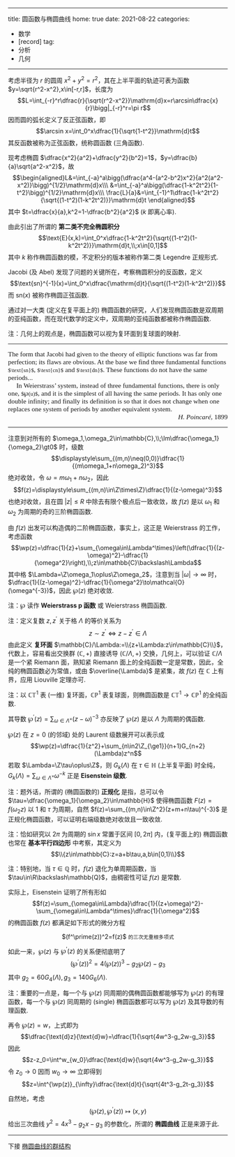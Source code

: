 
---
title: 圆函数与椭圆曲线
home: true
date: 2021-08-22
categories:
  - 数学
  - [record]
tag:
  - 分析
  - 几何
---

考虑半径为 $r$ 的圆周 $x^2+y^2=r^2$，其在上半平面的轨迹可表为函数 $y=\sqrt{r^2-x^2},x\in[-r,r]$，长度为 $$L=\int_{-r}^r\dfrac{r}{\sqrt{r^2-x^2}}\mathrm{d}x=r\arcsin\dfrac{x}{r}\bigg|_{-r}^r=\pi r$$ 因而圆的弧长定义了反正弦函数，即 $$\arcsin x=\int_0^x\dfrac{1}{\sqrt{1-t^2}}\mathrm{d}t$$ 其反函数被称为正弦函数，统称圆函数 (三角函数).

现考虑椭圆 $\dfrac{x^2}{a^2}+\dfrac{y^2}{b^2}=1$，$y=\dfrac{b}{a}\sqrt{a^2-x^2}$，故
$$\begin{aligned}L&=\int_{-a}^a\bigg(\dfrac{a^4-(a^2-b^2)x^2}{a^2(a^2-x^2)}\bigg)^{1/2}\mathrm{d}x\\\ &=\int_{-a}^a\bigg(\dfrac{1-k^2t^2}{1-t^2}\bigg)^{1/2}\mathrm{d}x\\\ \frac{L}{a}&=\int_{-1}^1\dfrac{1-k^2t^2}{\sqrt{(1-t^2)(1-k^2t^2)}}\mathrm{d}t \end{aligned}$$ 其中 $t=\dfrac{x}{a},k^2=1-\dfrac{b^2}{a^2}$ ($k$ 即离心率).

由此引出了所谓的 __第二类不完全椭圆积分__ $$\text{E}(x,k)=\int_0^x\dfrac{1-k^2t^2}{\sqrt{(1-t^2)(1-k^2t^2)}}\mathrm{d}t,\\;x\in[0,1]$$ 其中 $k$ 称作椭圆函数的模，不定积分的版本被称作第二类 Legendre 正规形式.

Jacobi (及 Abel) 发现了问题的关键所在，考察椭圆积分的反函数，定义 $$\text{sn}^{-1}(x)=\int_0^x\dfrac{\mathrm{d}t}{\sqrt{(1-t^2)(1-k^2t^2)}}$$ 而 $\text{sn}(x)$ 被称作椭圆正弦函数.

通过对一大类 (定义在复平面上的) 椭圆函数的研究，人们发现椭圆函数是双周期的亚纯函数，而在现代数学的定义中，双周期的亚纯函数都被称作椭圆函数.

注：几何上的观点是，椭圆函数可以视为复环面到复球面的映射.

---
<div style='font-family: LatinModern-Math; font-size:1.1em;'>
The form that Jacobi had given to the theory of elliptic
functions was far from perfection; its flaws are obvious.
At the base we find three fundamental functions <small>$\text{sn}$</small>, <small>$\text{cn}$</small> and <small>$\text{dn}$</small>. 
These functions do not have the same periods... <br>
&emsp; In Weierstrass’ system, instead of three fundamental functions, 
there is only one, <small>$℘(u)$</small>, and it is the simplest of all having the same periods. 
It has only one double infinity; and finally its definition is so that 
it does not change when one replaces one system of periods by another equivalent system. 
<div align="right"><i>H. Poincaré</i>, 1899</div>
</div>

---
注意到对所有的 $\omega_1,\omega_2\in\mathbb{C},\\;\Im\dfrac{\omega_1}{\omega_2}\gt0$ 时，级数 $$\displaystyle\sum_{(m,n)\neq(0,0)}\dfrac{1}{(m\omega_1+n\omega_2)^3}$$ 绝对收敛，令 $\omega=m\omega_1+n\omega_2$，因此 $$f(z)=\displaystyle\sum_{(m,n)\in\Z\times\Z}\dfrac{1}{(z-\omega)^3}$$ 也绝对收敛，且在圆 $|z|\le R$ 中除去有限个极点后一致收敛，故 $f(z)$ 是以 $\omega_1$ 和 $\omega_2$ 为周期的奇的三阶椭圆函数.

由 $f(z)$ 出发可以构造偶的二阶椭圆函数，事实上，这正是 Weierstrass 的工作，考虑函数 $$\wp(z)=\dfrac{1}{z}+\sum_{\omega\in\Lambda^\times}\left(\dfrac{1}{(z-\omega)^2}-\dfrac{1}{\omega^2}\right),\\;z\in\mathbb{C}\backslash\Lambda$$ 其中格 $\Lambda=\Z\omega_1\oplus\Z\omega_2$，注意到当 $|\omega|\to\infty$ 时，$\dfrac{1}{(z-\omega)^2}-\dfrac{1}{\omega^2}\to\mathcal{O}(\omega^{-3})$，因此 $\wp(z)$ 绝对收敛.

注：$\wp$ 读作 __Weierstrass p 函数__ 或 Weierstrass 椭圆函数.

注：定义复数 $z,z^\prime$ 关于格 $\Lambda$ 的等价关系为 $$z\sim z^\prime\iff z-z^\prime\in\Lambda$$ 由此定义 __复环面__ $\mathbb{C}/\Lambda:=\\{z+\Lambda:z\in\mathbb{C}\\}$，代数上，容易看出交换群 $(\mathbb{C},+)$ 直接诱导 $(\mathbb{C}/\Lambda,+)$ 交换，几何上，可以验证 $\mathbb{C}/\Lambda$ 是一个紧 Riemann 面，熟知紧 Riemann 面上的全纯函数一定是常数，因此，全纯的椭圆函数必为常值，或由 $\overline{\Lambda}$ 是紧集，故 $f(z)$ 在 $\mathbb{C}$ 上有界，应用 Liouville 定理亦可.

注：以 $\mathbb{CT}^1$ 表 (一维) 复环面，$\mathbb{CP}^1$ 表复球面，则椭圆函数是 $\mathbb{CT}^1\longrightarrow\mathbb{CP}^1$ 的全纯函数.

其导数 $\wp^\prime(z)=\sum_{\omega\in\Lambda^\times}(z-\omega)^{-3}$ 亦反映了 $\wp(z)$ 是以 $\Lambda$ 为周期的偶函数.

$\wp(z)$ 在 $z=0$ (的邻域) 处的 Laurent 级数展开可以表示成 $$\wp(z)=\dfrac{1}{z^2}+\sum_{n\in2\Z_{\ge1}}(n+1)G_{n+2}(\Lambda)z^n$$ 若取 $\Lambda=\Z\tau\oplus\Z$，则 $G_k(\Lambda)$ 在 $\tau\in\mathbb{H}$ (上半复平面) 时全纯，$G_{k}(\Lambda)=\sum_{\omega\in\Lambda^\times}\omega^{-k}$ 正是 __Eisenstein 级数__.

注：题外话，所谓的 (椭圆函数的) __正规化__ 是指，总可以令 $\tau=\dfrac{\omega_1}{\omega_2}\in\mathbb{H}$ 使得椭圆函数 $F(z)=f(\omega_2z)$ 以 $1$ 和 $\tau$ 为周期，自然 $f(z)=\sum_{(m,n)\in\Z^2}(z+m+n\tau)^{-3}$ 是正规化椭圆函数，可以证明右端级数绝对收敛且一致收敛.

注：恰如研究以 $2\pi$ 为周期的 $\sin x$ 常置于区间 $[0,2\pi]$ 内，(复平面上的) 椭圆函数也常在 __基本平行四边形__ 中考察，其定义为 $$\\{z\in\mathbb{C}:z=a+b\tau,a,b\in[0,1)\\}$$

注：特别地，当 $\tau\in\mathbb{Q}$ 时，$f(z)$ 退化为单周期函数，当 $\tau\in\R\backslash\mathbb{Q}$，由稠密性可证 $f(z)$ 是常数.

实际上，Eisenstein 证明了所有形如 $$f(z)=\sum_{\omega\in\Lambda}\dfrac{1}{(z+\omega)^2}-\sum_{\omega\in\Lambda^\times}\dfrac{1}{\omega^2}$$ 的椭圆函数 $f(z)$ 都满足如下形式的微分方程 
<center>$(f^\prime(z))^2=f(z)$ <small>的三次无重根多项式</small></center>

如此一来，$\wp(z)$ 与 $\wp^\prime(z)$ 的关系便彻底明了 $$(\wp^\prime(z))^2=4(\wp(z))^3-g_2\wp(z)-g_3$$ 其中 $g_2=60G_4(\Lambda),g_3=140G_6(\Lambda)$.

注：重要的一点是，每一个与 $\wp(z)$ 同周期的偶椭圆函数都能够写为 $\wp(z)$ 的有理函数，每一个与 $\wp(z)$ 同周期的 (single) 椭圆函数都可以写为 $\wp(z)$ 及其导数的有理函数.

再令 $\wp(z)=w$，上式即为 $$\dfrac{\text{d}z}{\text{d}w}=\dfrac{1}{\sqrt{4w^3-g_2w-g_3}}$$ 因此 $$z-z_0=\int^w_{w_0}\dfrac{\text{d}w}{\sqrt{4w^3-g_2w-g_3}}$$ 令 $z_0\to0$ 因而 $w_0\to\infty$ 立即得到 $$z=\int^{\wp(z)}_{\infty}\dfrac{\text{d}t}{\sqrt{4t^3-g_2t-g_3}}$$

自然地，考虑 $$(\wp(z),\wp^\prime(z))\longmapsto(x,y)$$ 给出三次曲线 $y^2=4x^3-g_2x-g_3$ 的参数化，所谓的 __椭圆曲线__ 正是来源于此.

---

下接 [椭圆曲线的群结构](../group-law)


